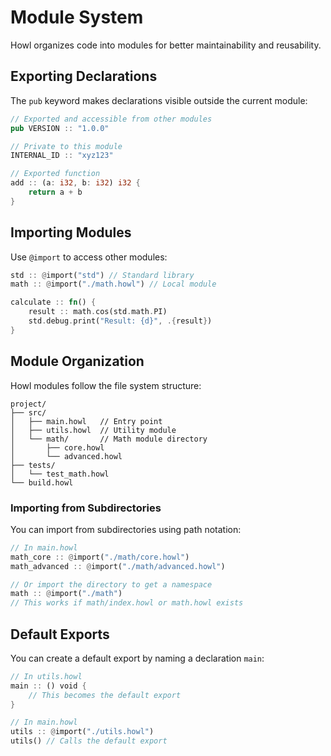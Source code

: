# Module System

Howl organizes code into modules for better maintainability and reusability.

## Exporting Declarations

The `pub` keyword makes declarations visible outside the current module:

```rust
// Exported and accessible from other modules
pub VERSION :: "1.0.0"

// Private to this module
INTERNAL_ID :: "xyz123"

// Exported function
add :: (a: i32, b: i32) i32 {
    return a + b
}
```

## Importing Modules

Use `@import` to access other modules:

```rust
std :: @import("std") // Standard library
math :: @import("./math.howl") // Local module

calculate :: fn() {
    result :: math.cos(std.math.PI)
    std.debug.print("Result: {d}", .{result})
}
```

## Module Organization

Howl modules follow the file system structure:

```
project/
├── src/
│   ├── main.howl   // Entry point
│   ├── utils.howl  // Utility module
│   └── math/       // Math module directory
│       ├── core.howl
│       └── advanced.howl
├── tests/
│   └── test_math.howl
└── build.howl
```

### Importing from Subdirectories

You can import from subdirectories using path notation:

```rust
// In main.howl
math_core :: @import("./math/core.howl")
math_advanced :: @import("./math/advanced.howl")

// Or import the directory to get a namespace
math :: @import("./math")
// This works if math/index.howl or math.howl exists
```

## Default Exports

You can create a default export by naming a declaration `main`:

```rust
// In utils.howl
main :: () void {
    // This becomes the default export
}

// In main.howl
utils :: @import("./utils.howl")
utils() // Calls the default export
```
